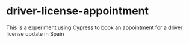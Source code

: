 # driver-license-appointment
This is a experiment using Cypress to book an appointment for a driver license update in Spain
